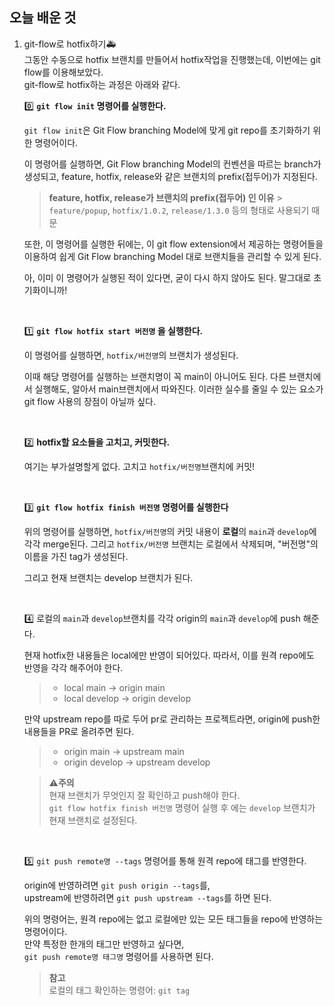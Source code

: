 ## 오늘 배운 것

1.  git-flow로 hotfix하기🚑  
    그동안 수동으로 hotfix 브랜치를 만들어서 hotfix작업을 진행했는데, 이번에는 git flow를 이용해보았다.  
    git-flow로 hotfix하는 과정은 아래와 같다.

    0️⃣ **`git flow init` 명령어를 실행한다.**

    `git flow init`은 Git Flow branching Model에 맞게 git repo를 초기화하기 위한 명령어이다.

    이 명령어를 실행하면, Git Flow branching Model의 컨벤션을 따르는 branch가 생성되고, feature, hotfix, release와 같은 브랜치의 prefix(접두어)가 지정된다.

    > **feature, hotfix, release가 브랜치의 prefix(접두어) 인 이유** > `feature/popup`, `hotfix/1.0.2`, `release/1.3.0` 등의 형태로 사용되기 때문

    또한, 이 명령어를 실행한 뒤에는, 이 git flow extension에서 제공하는 명령어들을 이용하여 쉽게 Git Flow branching Model 대로 브랜치들을 관리할 수 있게 된다.

    아, 이미 이 명령어가 실행된 적이 있다면, 굳이 다시 하지 않아도 된다. 말그대로 초기화이니까!

    <br/>

    1️⃣ **`git flow hotfix start 버전명` 을 실행한다.**

    이 명령어를 실행하면, `hotfix/버전명`의 브랜치가 생성된다.

    이때 해당 명령어를 실행하는 브랜치명이 꼭 main이 아니어도 된다.
    다른 브랜치에서 실행해도, 알아서 main브랜치에서 따와진다.
    이러한 실수를 줄일 수 있는 요소가 git flow 사용의 장점이 아닐까 싶다.

    <br/>

    2️⃣ **hotfix할 요소들을 고치고, 커밋한다.**

    여기는 부가설명할게 없다. 고치고 `hotfix/버전명`브랜치에 커밋!

    <br/>

    3️⃣ **`git flow hotfix finish 버전명` 명령어를 실행한다**

    위의 명령어를 실행하면, `hotfix/버전명`의 커밋 내용이 **로컬**의 `main`과 `develop`에 각각 merge된다.
    그리고 `hotfix/버전명` 브랜치는 로컬에서 삭제되며, "버전명"의 이름을 가진 tag가 생성된다.

    그리고 현재 브랜치는 develop 브랜치가 된다.

    <br/>

    4️⃣ 로컬의 `main`과 `develop`브랜치를 각각 origin의 `main`과 `develop`에 push 해준다.

    현재 hotfix한 내용들은 local에만 반영이 되어있다. 따라서, 이를 원격 repo에도 반영을 각각 해주어야 한다.

    > - local main -> origin main
    > - local develop -> origin develop

    만약 upstream repo를 따로 두어 pr로 관리하는 프로젝트라면, origin에 push한 내용들을 PR로 올려주면 된다.

    > - origin main -> upstream main
    > - origin develop -> upstream develop

    > **⚠️주의**  
    > 현재 브랜치가 무엇인지 잘 확인하고 push해야 한다.  
    > `git flow hotfix finish 버전명` 명령어 실행 후 에는 `develop` 브랜치가 현재 브랜치로 설정된다.

    <br/>

    5️⃣ `git push remote명 --tags` 명령어를 통해 원격 repo에 태그를 반영한다.

    origin에 반영하려면 `git push origin --tags`를,  
    upstream에 반영하려면 `git push upstream --tags`를 하면 된다.

    위의 명령어는, 원격 repo에는 없고 로컬에만 있는 모든 태그들을 repo에 반영하는 명령어이다.  
    만약 특정한 한개의 태그만 반영하고 싶다면,  
    `git push remote명 태그명` 명령어를 사용하면 된다.

    > **참고**  
    > 로컬의 태그 확인하는 명령어: `git tag`
